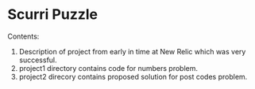 # Scurri Puzzle

Contents:

1. Description of project from early in time at New Relic which was very successful.
2. project1 directory contains code for numbers problem.
3. project2 direcory contains proposed solution for post codes problem.

